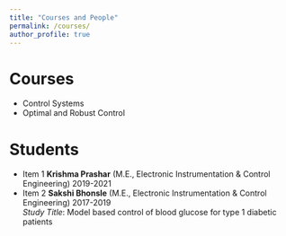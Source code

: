 ```yaml
---
title: "Courses and People"
permalink: /courses/
author_profile: true
---
```


Courses
=============================
* Control Systems
* Optimal and Robust Control

Students
=============================
* Item 1 __Krishma Prashar__ (M.E., Electronic Instrumentation & Control Engineering) 2019-2021
* Item 2 __Sakshi Bhonsle__ (M.E., Electronic Instrumentation & Control Engineering) 2017-2019 <br/>
_Study Title_: Model based control of blood glucose for type 1 diabetic patients 
